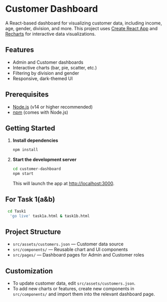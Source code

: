 # Customer Dashboard

A React-based dashboard for visualizing customer data, including income, age, gender, division, and more. This project uses [Create React App](https://github.com/facebook/create-react-app) and [Recharts](https://recharts.org/) for interactive data visualizations.

## Features
- Admin and Customer dashboards
- Interactive charts (bar, pie, scatter, etc.)
- Filtering by division and gender
- Responsive, dark-themed UI

## Prerequisites
- [Node.js](https://nodejs.org/) (v14 or higher recommended)
- [npm](https://www.npmjs.com/) (comes with Node.js)

## Getting Started

1. **Install dependencies**
   ```bash
   npm install
   ```

2. **Start the development server**
   ```bash
   cd customer-dashboard
   npm start
   ```
   This will launch the app at [http://localhost:3000](http://localhost:3000).

## For Task 1(a&b)
 ```bash
  cd Task1
   'go live' task1a.html & task1b.html
   ```

## Project Structure
- `src/assets/customers.json` — Customer data source
- `src/components/` — Reusable chart and UI components
- `src/pages/` — Dashboard pages for Admin and Customer roles

## Customization
- To update customer data, edit `src/assets/customers.json`.
- To add new charts or features, create new components in `src/components/` and import them into the relevant dashboard page.

